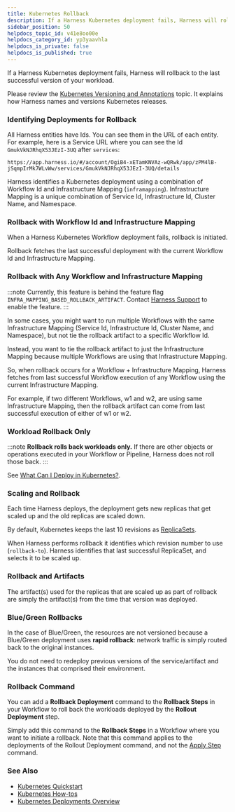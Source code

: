 ```yaml
---
title: Kubernetes Rollback
description: If a Harness Kubernetes deployment fails, Harness will rollback to the last successful version of your workload. Please review the Kubernetes Versioning and Annotations topic. It explains how Harness…
sidebar_position: 50
helpdocs_topic_id: v41e8oo00e
helpdocs_category_id: yp3yaavhla
helpdocs_is_private: false
helpdocs_is_published: true
---
```


If a Harness Kubernetes deployment fails, Harness will rollback to the last successful version of your workload.

Please review the [Kubernetes Versioning and Annotations](versioning-and-annotations.md) topic. It explains how Harness names and versions Kubernetes releases.

### Identifying Deployments for Rollback

All Harness entities have Ids. You can see them in the URL of each entity. For example, here is a Service URL where you can see the Id `GmukVkNJRhqX53JEzI-3UQ` after `services`:


```
https://app.harness.io/#/account/OgiB4-xETamKNVAz-wQRwk/app/zPM4lB-jSqmpIrMk7WLvWw/services/GmukVkNJRhqX53JEzI-3UQ/details
```
Harness identifies a Kubernetes deployment using a combination of Workflow Id and Infrastructure Mapping (`inframapping`). Infrastructure Mapping is a unique combination of Service Id, Infrastructure Id, Cluster Name, and Namespace.

### Rollback with Workflow Id and Infrastructure Mapping

When a Harness Kubernetes Workflow deployment fails, rollback is initiated. 

Rollback fetches the last successful deployment with the current Workflow Id and Infrastructure Mapping.

### Rollback with Any Workflow and Infrastructure Mapping

:::note 
Currently, this feature is behind the feature flag `INFRA_MAPPING_BASED_ROLLBACK_ARTIFACT`. Contact [Harness Support](mailto:support@harness.io) to enable the feature.
:::

In some cases, you might want to run multiple Workflows with the same Infrastructure Mapping (Service Id, Infrastructure Id, Cluster Name, and Namespace), but not tie the rollback artifact to a specific Workflow Id.

Instead, you want to tie the rollback artifact to just the Infrastructure Mapping because multiple Workflows are using that Infrastructure Mapping.

So, when rollback occurs for a Workflow + Infrastructure Mapping, Harness fetches from last successful Workflow execution of any Workflow using the current Infrastructure Mapping.

For example, if two different Workflows, w1 and w2, are using same Infrastructure Mapping, then the rollback artifact can come from last successful execution of either of w1 or w2.

### Workload Rollback Only

:::note
**Rollback rolls back workloads only.** If there are other objects or operations executed in your Workflow or Pipeline, Harness does not roll those back.
:::

See [What Can I Deploy in Kubernetes?](what-can-i-deploy-in-kubernetes.md).

### Scaling and Rollback

Each time Harness deploys, the deployment gets new replicas that get scaled up and the old replicas are scaled down.

By default, Kubernetes keeps the last 10 revisions as [ReplicaSets](https://kubernetes.io/docs/concepts/workloads/controllers/replicaset/).

When Harness performs rollback it identifies which revision number to use (`rollback-to`). Harness identifies that last successful ReplicaSet, and selects it to be scaled up.

### Rollback and Artifacts

The artifact(s) used for the replicas that are scaled up as part of rollback are simply the artifact(s) from the time that version was deployed.

### Blue/Green Rollbacks

In the case of Blue/Green, the resources are not versioned because a Blue/Green deployment uses **rapid rollback**: network traffic is simply routed back to the original instances.

You do not need to redeploy previous versions of the service/artifact and the instances that comprised their environment.

### Rollback Command

You can add a **Rollback Deployment** command to the **Rollback Steps** in your Workflow to roll back the workloads deployed by the **Rollout Deployment** step.

Simply add this command to the **Rollback Steps** in a Workflow where you want to initiate a rollback. Note that this command applies to the deployments of the Rollout Deployment command, and not the [Apply Step](../../../../continuous-delivery/kubernetes-deployments/deploy-manifests-separately-using-apply-step.md) command.

### See Also

* [Kubernetes Quickstart](../../../../first-gen-quickstarts/kubernetes-quickstart.md)
* [Kubernetes How-tos](../../..//docs/continuous-delivery/deploy-srv-diff-platforms/kubernetes/kubernetes-deployments-overview.md)
* [Kubernetes Deployments Overview](../../../../continuous-delivery/concepts-cd/deployment-types/kubernetes-overview.md)

